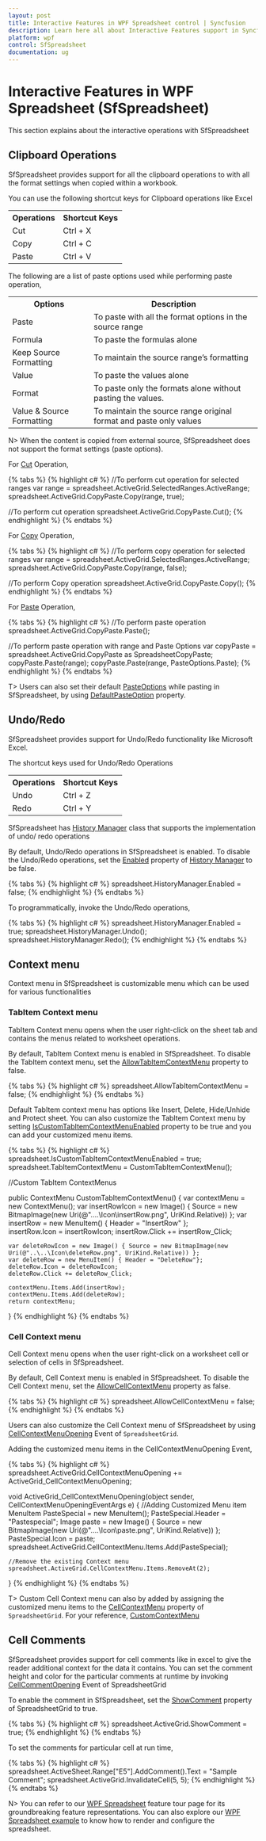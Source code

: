 ```yaml
---
layout: post
title: Interactive Features in WPF Spreadsheet control | Syncfusion
description: Learn here all about Interactive Features support in Syncfusion WPF Spreadsheet (SfSpreadsheet) control and more.
platform: wpf
control: SfSpreadsheet
documentation: ug
---
```


# Interactive Features in WPF Spreadsheet (SfSpreadsheet)

 This section explains about the interactive operations with SfSpreadsheet

## Clipboard Operations

SfSpreadsheet provides support for all the clipboard operations to with all the format settings when copied within a workbook.  

You can use the following shortcut keys for Clipboard operations like Excel
<table>
<tr>
<th>
Operations</th><th>
Shortcut Keys</th></tr>
<tr>
<td>
Cut</td><td>
Ctrl + X</td></tr>
<tr>
<td>
Copy</td><td>
Ctrl + C </td></tr>
<tr>
<td>
Paste</td><td>
Ctrl + V</td></tr>
</table>

The following are a list of paste options used while performing paste operation,

<table>
<tr>
<th>
Options</th><th>
Description</th></tr>
<tr>
<td>
Paste</td><td>
To paste with all the format options in the source range</td></tr>
<tr>
<td>
Formula</td><td>
To paste the formulas alone </td></tr>
<tr>
<td>
Keep Source Formatting</td><td>
To maintain the source range’s formatting</td></tr>
<tr>
<td>
Value</td><td>
To paste the values alone</td></tr>
<tr>
<td>
Format</td><td>
To paste only the formats alone without pasting the values.</td></tr>
<tr>
<td>
Value & Source Formatting</td><td>
To maintain the source range original format and paste only values</td></tr>
</table>

N> When the content is copied from external source, SfSpreadsheet does not support the format settings (paste options).

For [Cut](https://help.syncfusion.com/cr/wpf/Syncfusion.UI.Xaml.Spreadsheet.SpreadsheetCopyPaste.html#Syncfusion_UI_Xaml_Spreadsheet_SpreadsheetCopyPaste_Cut) Operation,

{% tabs %}
{% highlight c# %}
//To perform cut operation for selected ranges
var range = spreadsheet.ActiveGrid.SelectedRanges.ActiveRange;
spreadsheet.ActiveGrid.CopyPaste.Copy(range, true);

//To perform cut operation
spreadsheet.ActiveGrid.CopyPaste.Cut();
{% endhighlight %}
{% endtabs %}

For [Copy](https://help.syncfusion.com/cr/wpf/Syncfusion.UI.Xaml.Spreadsheet.SpreadsheetCopyPaste.html#Syncfusion_UI_Xaml_Spreadsheet_SpreadsheetCopyPaste_Copy) Operation,

{% tabs %}
{% highlight c# %}
//To perform copy operation for selected ranges
var range = spreadsheet.ActiveGrid.SelectedRanges.ActiveRange;
spreadsheet.ActiveGrid.CopyPaste.Copy(range, false);

//To perform Copy operation
spreadsheet.ActiveGrid.CopyPaste.Copy();
{% endhighlight %}
{% endtabs %}

For [Paste](https://help.syncfusion.com/cr/wpf/Syncfusion.UI.Xaml.Spreadsheet.SpreadsheetCopyPaste.html#Syncfusion_UI_Xaml_Spreadsheet_SpreadsheetCopyPaste_Paste) Operation,

{% tabs %}
{% highlight c# %}
//To perform paste operation
spreadsheet.ActiveGrid.CopyPaste.Paste();

//To perform paste operation with range and Paste Options
var copyPaste = spreadsheet.ActiveGrid.CopyPaste as SpreadsheetCopyPaste;
copyPaste.Paste(range);
copyPaste.Paste(range, PasteOptions.Paste);
{% endhighlight %}
{% endtabs %}

T> Users can also set their default [PasteOptions](http://help.syncfusion.com/cr/wpf/Syncfusion.UI.Xaml.Spreadsheet.PasteOptions.html) while pasting in SfSpreadsheet, by using [DefaultPasteOption](https://help.syncfusion.com/cr/wpf/Syncfusion.UI.Xaml.Spreadsheet.SpreadsheetCopyPaste.html#Syncfusion_UI_Xaml_Spreadsheet_SpreadsheetCopyPaste_DefaultPasteOption) property.

## Undo/Redo

SfSpreadsheet provides support for Undo/Redo functionality like Microsoft Excel.

The shortcut keys used for Undo/Redo Operations

<table>
<tr>
<th>
Operations</th><th>
Shortcut Keys</th></tr>
<tr>
<td>
Undo</td><td>
Ctrl + Z</td></tr>
<tr>
<td>
Redo</td><td>
Ctrl + Y</td></tr>
</table>

SfSpreadsheet has [History Manager](http://help.syncfusion.com/cr/wpf/Syncfusion.UI.Xaml.Spreadsheet.History.HistoryManager.html) class that supports the implementation of undo/ redo operations

By default, Undo/Redo operations in SfSpreadsheet is enabled. To disable the Undo/Redo operations, set the [Enabled](https://help.syncfusion.com/cr/wpf/Syncfusion.UI.Xaml.Spreadsheet.History.HistoryManager.html#Syncfusion_UI_Xaml_Spreadsheet_History_HistoryManager_Enabled) property of [History Manager](http://help.syncfusion.com/cr/wpf/Syncfusion.UI.Xaml.Spreadsheet.History.HistoryManager.html) to be false.  

{% tabs %}
{% highlight c# %}
spreadsheet.HistoryManager.Enabled = false;
{% endhighlight %}
{% endtabs %}

To programmatically, invoke the Undo/Redo operations,

{% tabs %}
{% highlight c# %}
spreadsheet.HistoryManager.Enabled = true;
spreadsheet.HistoryManager.Undo();
spreadsheet.HistoryManager.Redo();
{% endhighlight %}
{% endtabs %}

## Context menu

Context menu in SfSpreadsheet is customizable menu which can be used for various functionalities

### TabItem Context menu

TabItem Context menu opens when the user right-click on the sheet tab and contains the menus related to worksheet operations.

By default, TabItem Context menu is enabled in SfSpreadsheet. To disable the TabItem context menu, set the [AllowTabItemContextMenu](https://help.syncfusion.com/cr/wpf/Syncfusion.UI.Xaml.Spreadsheet.SfSpreadsheet.html#Syncfusion_UI_Xaml_Spreadsheet_SfSpreadsheet_AllowTabItemContextMenu) property to false. 

{% tabs %}
{% highlight c# %}
spreadsheet.AllowTabItemContextMenu = false;
{% endhighlight %}
{% endtabs %}

Default TabItem context menu has options like Insert, Delete, Hide/Unhide and Protect sheet. You can also customize the TabItem Context menu by setting [IsCustomTabItemContextMenuEnabled](https://help.syncfusion.com/cr/wpf/Syncfusion.UI.Xaml.Spreadsheet.SfSpreadsheet.html#Syncfusion_UI_Xaml_Spreadsheet_SfSpreadsheet_IsCustomTabItemContextMenuEnabled)  property to be true and you can add your customized menu items.

{% tabs %}
{% highlight c# %}
spreadsheet.IsCustomTabItemContextMenuEnabled = true;
spreadsheet.TabItemContextMenu = CustomTabItemContextMenu();

//Custom TabItem ContextMenus

public ContextMenu CustomTabItemContextMenu()
{
    var contextMenu = new ContextMenu();
    var insertRowIcon = new Image() { Source = new BitmapImage(new Uri(@"..\..\Icon\insertRow.png", UriKind.Relative)) };
    var insertRow = new MenuItem() { Header = "InsertRow" };           
    insertRow.Icon = insertRowIcon;
    insertRow.Click += insertRow_Click;

    var deleteRowIcon = new Image() { Source = new BitmapImage(new Uri(@"..\..\Icon\deleteRow.png", UriKind.Relative)) };
    var deleteRow = new MenuItem() { Header = "DeleteRow"};
    deleteRow.Icon = deleteRowIcon;
    deleteRow.Click += deleteRow_Click;
    
    contextMenu.Items.Add(insertRow);
    contextMenu.Items.Add(deleteRow);
    return contextMenu;
 }
{% endhighlight %}
{% endtabs %}

### Cell Context menu

Cell Context menu opens when the user right-click on a worksheet cell or selection of cells in SfSpreadsheet.

By default, Cell Context menu is enabled in SfSpreadsheet. To disable the Cell Context menu, set the [AllowCellContextMenu](https://help.syncfusion.com/cr/wpf/Syncfusion.UI.Xaml.Spreadsheet.SfSpreadsheet.html#Syncfusion_UI_Xaml_Spreadsheet_SfSpreadsheet_AllowCellContextMenu)  property as false.

{% tabs %}
{% highlight c# %}
spreadsheet.AllowCellContextMenu = false;
{% endhighlight %}
{% endtabs %}

Users can also customize the Cell Context menu of SfSpreadsheet by using [CellContextMenuOpening](https://help.syncfusion.com/cr/wpf/Syncfusion.UI.Xaml.CellGrid.SfCellGrid.html) Event of `SpreadsheetGrid`.

Adding the customized menu items in the CellContextMenuOpening Event,

{% tabs %}
{% highlight c# %}
spreadsheet.ActiveGrid.CellContextMenuOpening += ActiveGrid_CellContextMenuOpening;

void ActiveGrid_CellContextMenuOpening(object sender, CellContextMenuOpeningEventArgs e)
{
    //Adding Customized Menu item
    MenuItem PasteSpecial = new MenuItem();
    PasteSpecial.Header = "Pastespecial";
    Image paste = new Image() { Source = new BitmapImage(new Uri(@"..\..\Icon\paste.png", UriKind.Relative)) };
    PasteSpecial.Icon = paste;
    spreadsheet.ActiveGrid.CellContextMenu.Items.Add(PasteSpecial);
        
    //Remove the existing Context menu
    spreadsheet.ActiveGrid.CellContextMenu.Items.RemoveAt(2);
}
{% endhighlight %}
{% endtabs %}

T> Custom Cell Context menu can also by added by assigning the customized menu items to the [CellContextMenu](https://help.syncfusion.com/cr/wpf/Syncfusion.UI.Xaml.CellGrid.SfCellGrid.html#Syncfusion_UI_Xaml_CellGrid_SfCellGrid_CellContextMenu) property of `SpreadsheetGrid`. For your reference, [CustomContextMenu](https://www.syncfusion.com/kb/6499/how-to-create-a-customized-cell-context-menu-of-sfspreadsheet)

## Cell Comments

SfSpreadsheet provides support for cell comments like in excel to give the reader additional context for the data it contains. You can set the comment height and color for the particular comments at runtime by invoking [CellCommentOpening](https://help.syncfusion.com/cr/wpf/Syncfusion.UI.Xaml.CellGrid.SfCellGrid.html) Event of SpreadsheetGrid

To enable the comment in SfSpreadsheet, set the [ShowComment](https://help.syncfusion.com/cr/wpf/Syncfusion.UI.Xaml.CellGrid.SfCellGrid.html#Syncfusion_UI_Xaml_CellGrid_SfCellGrid_ShowComment) property of SpreadsheetGrid to true.

{% tabs %}
{% highlight c# %}
spreadsheet.ActiveGrid.ShowComment = true;
{% endhighlight %}
{% endtabs %}

To set the comments for particular cell at run time,

{% tabs %}
{% highlight c# %}
spreadsheet.ActiveSheet.Range["E5"].AddComment().Text = "Sample Comment";
spreadsheet.ActiveGrid.InvalidateCell(5, 5);
{% endhighlight %}
{% endtabs %}


N> You can refer to our [WPF Spreadsheet](https://www.syncfusion.com/wpf-controls/spreadsheet) feature tour page for its groundbreaking feature representations. You can also explore our [WPF Spreadsheet example](https://github.com/syncfusion/wpf-demos) to know how to render and configure the spreadsheet.